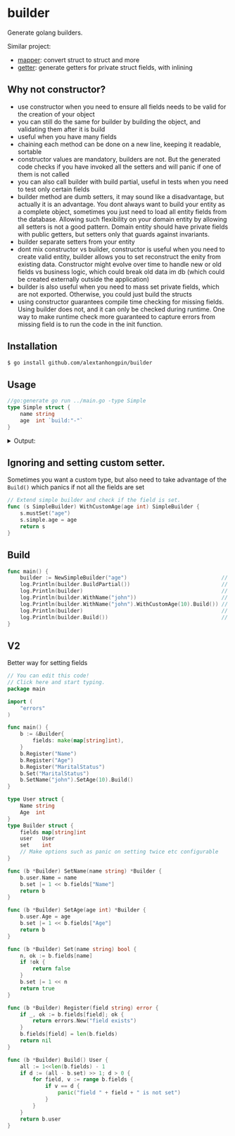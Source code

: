 # builder

Generate golang builders.

Similar project: 
- [mapper](https://github.com/alextanhongpin/mapper): convert struct to struct and more
- [getter](https://github.com/alextanhongpin/getter): generate getters for private struct fields, with inlining

## Why not constructor?

- use constructor when you need to ensure all fields needs to be valid for the creation of your object
- you can still do the same for builder by building the object, and validating them after it is build
- useful when you have many fields
- chaining each method can be done on a new line, keeping it readable, sortable
- constructor values are mandatory, builders are not. But the generated code checks if you have invoked all the setters and will panic if one of them is not called
- you can also call builder with build partial, useful in tests when you need to test only certain fields
- builder method are dumb setters, it may sound like a disadvantage, but actually it is an advantage. You dont always want to build your entity as a complete object, sometimes you just need to load all entity fields from the database. Allowing such flexibility on your domain entity by allowing all setters is not a good pattern. Domain entity should have private fields with public getters, but setters only that guards against invariants. 
- builder separate setters from your entity
- dont mix constructor vs builder, constructor is useful when you need to create valid entity, builder allows you to set reconstruct the enity from existing data. Constructor might evolve over time to handle new or old fields vs business logic, which could break old data im db (which could be created externally outside the application)
- builder is also useful when you need to mass set private fields, which are not exported. Otherwise, you could just build the structs
- using constructor guarantees compile time checking for missing fields. Using builder does not, and it can only be checked during runtime. One way to make runtime check more guaranteed to capture errors from missing field is to run the code in the init function. 

## Installation

```bash
$ go install github.com/alextanhongpin/builder
```

## Usage

```go
//go:generate go run ../main.go -type Simple
type Simple struct {
	name string
	age  int `build:"-"`
}
```

<details>
	<summary>Output:</summary>
	
```go
// Code generated by builder, DO NOT EDIT.
package main

import "fmt"

type SimpleBuilder struct {
	simple    Simple
	fields    []string
	fieldsSet uint64
}

func NewSimpleBuilder(additionalFields ...string) *SimpleBuilder {
	for _, field := range additionalFields {
		if field == "" {
			panic("builder: empty string in constructor")
		}
	}
	exists := make(map[string]bool)
	fields := append([]string{"name"}, additionalFields...)
	for _, field := range fields {
		if exists[field] {
			panic(fmt.Sprintf("builder: duplicate field %q", field))
		}
		exists[field] = true
	}
	return &SimpleBuilder{fields: fields}
}

// WithName sets name.
func (b SimpleBuilder) WithName(name string) SimpleBuilder {
	b.mustSet("name")
	b.simple.name = name
	return b
}

// Build returns Simple.
func (b SimpleBuilder) Build() Simple {
	for i, field := range b.fields {
		if !b.isSet(i) {
			panic(fmt.Sprintf("builder: %q not set", field))
		}
	}
	return b.simple
}

// Build returns Simple.
func (b SimpleBuilder) BuildPartial() Simple {
	return b.simple
}

func (b *SimpleBuilder) mustSet(field string) {
	i := b.indexOf(field)
	if b.isSet(i) {
		panic(fmt.Sprintf("builder: set %q twice", field))
	}
	b.fieldsSet |= 1 << i
}

func (b SimpleBuilder) isSet(pos int) bool {
	return (b.fieldsSet & (1 << pos)) == (1 << pos)
}

func (b SimpleBuilder) indexOf(field string) int {
	for i, f := range b.fields {
		if f == field {
			return i
		}
	}
	panic(fmt.Sprintf("builder: field: %q not found", field))
}
```

</details>

## Ignoring and setting custom setter.

Sometimes you want a custom type, but also need to take advantage of the `Build()` which panics if not all the fields are set
```go
// Extend simple builder and check if the field is set.
func (s SimpleBuilder) WithCustomAge(age int) SimpleBuilder {
	s.mustSet("age")
	s.simple.age = age
	return s
}
```

## Build


```go
func main() {
	builder := NewSimpleBuilder("age")                              // Pass custom fields that needs to be set.
	log.Println(builder.BuildPartial())                             // Allows the entity to be build partially.
	log.Println(builder)                                            // None of the values are set yet.
	log.Println(builder.WithName("john"))                           // name is set to true
	log.Println(builder.WithName("john").WithCustomAge(10).Build()) // name and age set and build success
	log.Println(builder)                                            // Every instance is immutable and they don't share state.
	log.Println(builder.Build())                                    // This will panic, since "name" and "age" is not set yet.
}
```


## V2

Better way for setting fields

```go
// You can edit this code!
// Click here and start typing.
package main

import (
	"errors"
)

func main() {
	b := &Builder{
		fields: make(map[string]int),
	}
	b.Register("Name")
	b.Register("Age")
	b.Register("MaritalStatus")
	b.Set("MaritalStatus")
	b.SetName("john").SetAge(10).Build()
}

type User struct {
	Name string
	Age  int
}
type Builder struct {
	fields map[string]int
	user   User
	set    int
	// Make options such as panic on setting twice etc configurable
}

func (b *Builder) SetName(name string) *Builder {
	b.user.Name = name
	b.set |= 1 << b.fields["Name"]
	return b
}

func (b *Builder) SetAge(age int) *Builder {
	b.user.Age = age
	b.set |= 1 << b.fields["Age"]
	return b
}

func (b *Builder) Set(name string) bool {
	n, ok := b.fields[name]
	if !ok {
		return false
	}
	b.set |= 1 << n
	return true
}

func (b *Builder) Register(field string) error {
	if _, ok := b.fields[field]; ok {
		return errors.New("field exists")
	}
	b.fields[field] = len(b.fields)
	return nil
}

func (b *Builder) Build() User {
	all := 1<<len(b.fields) - 1
	if d := (all - b.set) >> 1; d > 0 {
		for field, v := range b.fields {
			if v == d {
				panic("field " + field + " is not set")
			}
		}
	}
	return b.user
}
```

